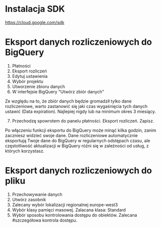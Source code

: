 # Instalacja SDK

https://cloud.google.com/sdk 

# Eksport danych rozliczeniowych do BigQuery

1. Płatności
2. Eksport rozliczeń
3. Edytuj ustawienia
4. Wybór projektu
5. Utworzenie zbioru danych 
6. W interfejsie BigQuery "Utwórz zbiór danych"

Ze względu na to, że zbiór danych będzie gromadził tylko dane rozliczeniowe, warto zastanowić się jaki czas wygaśnięcia tych danych ustawić (Data expiration). Najlepiej nigdy lub na minimum okres 3 miesiący.

7. Przechodzę spowrotem do panelu płatności. Eksport rozliczeń. Zapisz.

Po włączeniu funkcji eksportu do BigQuery może minąć kilka godzin, zanim zaczniesz widzieć swoje dane. Dane rozliczeniowe automatycznie eksportują Twoje dane do BigQuery w regularnych odstępach czasu, ale częstotliwość aktualizacji w BigQuery różni się w zależności od usług, z których korzystasz.

# Eksport danych rozliczeniowych do pliku

1. Przechowywanie danych
2. Utwórz zasobnik
3. Zalecany wybór lokalizacji regionalnej europe-west3
4. Wybór klasy pamięci masowej. Zalacana klasa: Standard
5. Wybór sposobu kontrolowania dostępu do obiektów. Zalecana #szczegółowa kontrola dostępu. 



